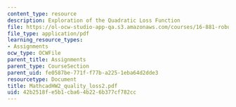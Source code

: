 ```yaml
---
content_type: resource
description: Exploration of the Quadratic Loss Function
file: https://ol-ocw-studio-app-qa.s3.amazonaws.com/courses/16-881-robust-system-design-summer-1998/42b2518fe5b1cba64b226b377cf782cc_MathcadHW2_quality_loss2.pdf
file_type: application/pdf
learning_resource_types:
- Assignments
ocw_type: OCWFile
parent_title: Assignments
parent_type: CourseSection
parent_uid: fe0587be-771f-f77b-a225-1eba64d2dde3
resourcetype: Document
title: MathcadHW2_quality_loss2.pdf
uid: 42b2518f-e5b1-cba6-4b22-6b377cf782cc
---
```

